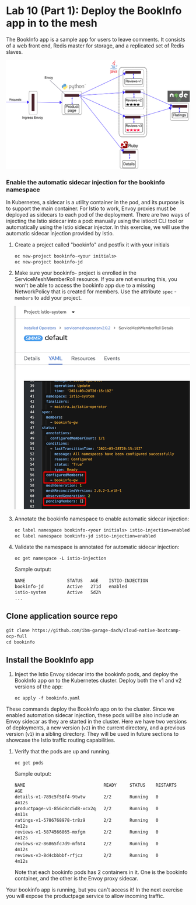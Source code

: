 # Lab 10 (Part 1): Deploy the BookInfo app in to the mesh

The BookInfo app is a sample app for users to leave comments. It consists of a web front end, Redis master for storage, and a replicated set of Redis slaves.

![](images/lab-10-images/withistio.svg)

### Enable the automatic sidecar injection for the bookinfo namespace

In Kubernetes, a sidecar is a utility container in the pod, and its purpose is to support the main container. For Istio to work, Envoy proxies must be deployed as sidecars to each pod of the deployment. There are two ways of injecting the Istio sidecar into a pod: manually using the istioctl CLI tool or automatically using the Istio sidecar injector. In this exercise, we will use the automatic sidecar injection provided by Istio.

1.  Create a project called "bookinfo" and postfix it with your initials

    ```shell
    oc new-project bookinfo-<your initials>
    oc new-project bookinfo-jd
    ```

2.  Make sure your bookinfo-<your initials> project is enrolled in the ServiceMeshMemberRoll resource. If you are not ensuring this, you won't be able to access the bookinfo app due to a missing NetworkPolicy that is created for members. Use the attribute `spec` - `members` to add your project.
    
    ![](images/lab-10-images/servicemesh_memberrole.png)

3.  Annotate the bookinfo namespace to enable automatic sidecar injection:

    ```shell
    oc label namespace bookinfo-<your initials> istio-injection=enabled
    oc label namespace bookinfo-jd istio-injection=enabled
    ```

4.  Validate the namespace is annotated for automatic sidecar injection:

    ```shell
    oc get namespace -L istio-injection
    ```

    Sample output:

    ```shell
    NAME                STATUS   AGE    ISTIO-INJECTION
    bookinfo-jd         Active   271d   enabled
    istio-system        Active   5d2h
    ...
    ```

## Clone application source repo

```shell
git clone https://github.com/ibm-garage-dach/cloud-native-bootcamp-ocp-full
cd bookinfo
```

## Install the BookInfo app

1. Inject the Istio Envoy sidecar into the bookinfo pods, and deploy the BookInfo app on to the Kubernetes cluster. Deploy both the v1 and v2 versions of the app:

   ```shell
   oc apply -f bookinfo.yaml
   ```

These commands deploy the BookInfo app on to the cluster. Since we enabled automation sidecar injection, these pods will be also include an Envoy sidecar as they are started in the cluster. Here we have two versions of deployments, a new version (`v2`) in the current directory, and a previous version (`v1`) in a sibling directory. They will be used in future sections to showcase the Istio traffic routing capabilities.

1. Verify that the pods are up and running.

   ```shell
   oc get pods
   ```

   Sample output:

   ```shell
   NAME                              READY     STATUS    RESTARTS   AGE
   details-v1-789c5f58f4-9twtw       2/2       Running   0          4m12s
   productpage-v1-856c8cc5d8-xcx2q   2/2       Running   0          4m11s
   ratings-v1-5786768978-tr8z9       2/2       Running   0          4m12s
   reviews-v1-5874566865-mxfgm       2/2       Running   0          4m12s
   reviews-v2-86865fc7d9-mf6t4       2/2       Running   0          4m12s
   reviews-v3-8d4cbbbbf-rfjcz        2/2       Running   0          4m12s
   ```

   Note that each bookinfo pods has 2 containers in it. One is the bookinfo container, and the other is the Envoy proxy sidecar.

Your bookinfo app is running, but you can't access it! In the next exercise you will expose the productpage service to allow incoming traffic.
